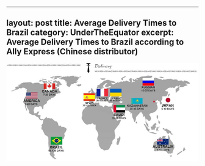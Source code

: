 
---
layout: post
title: Average Delivery Times to Brazil
category: UnderTheEquator
excerpt: Average Delivery Times to Brazil according to Ally Express (Chinese distributor)
---
<img src="images/Brazil/AverageDeliveryTimeAllieExpress.jpg" />
